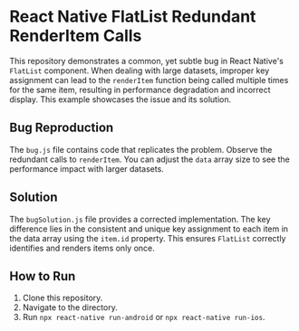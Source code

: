 # React Native FlatList Redundant RenderItem Calls

This repository demonstrates a common, yet subtle bug in React Native's `FlatList` component.  When dealing with large datasets, improper key assignment can lead to the `renderItem` function being called multiple times for the same item, resulting in performance degradation and incorrect display. This example showcases the issue and its solution.

## Bug Reproduction

The `bug.js` file contains code that replicates the problem.  Observe the redundant calls to `renderItem`. You can adjust the `data` array size to see the performance impact with larger datasets.

## Solution

The `bugSolution.js` file provides a corrected implementation.  The key difference lies in the consistent and unique key assignment to each item in the data array using the `item.id` property.  This ensures `FlatList` correctly identifies and renders items only once.

## How to Run

1. Clone this repository.
2. Navigate to the directory.
3. Run `npx react-native run-android` or `npx react-native run-ios`.
